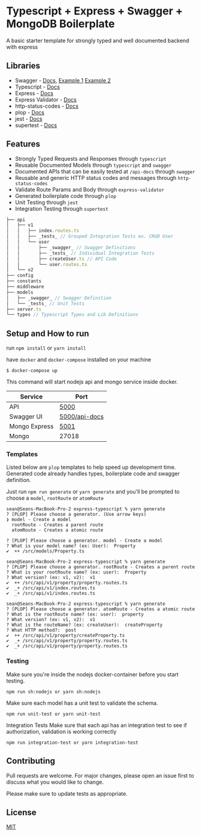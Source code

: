# Typescript + Express + Swagger + MongoDB Boilerplate

A basic starter template for strongly typed and well documented backend with express

## Libraries

- Swagger - [Docs](https://swagger.io/), [Example 1](https://github.com/Surnet/swagger-jsdoc/blob/master/docs/GETTING-STARTED.md) [Example 2](https://github.com/Surnet/swagger-jsdoc/blob/master/example/v2/routes.js)
- Typescript - [Docs](https://www.typescriptlang.org/docs/)
- Express - [Docs](https://expressjs.com/)
- Express Validator - [Docs](https://express-validator.github.io/docs/)
- http-status-codes - [Docs](https://www.npmjs.com/package/http-status-codes)
- plop - [Docs](https://github.com/plopjs/plop)
- jest - [Docs](https://jestjs.io/)
- supertest - [Docs](https://github.com/visionmedia/supertest)

## Features

- Strongly Typed Requests and Responses through `typescript`
- Reusable Documented Models through `typescript` and `swagger`
- Documented APIs that can be easily tested at `/api-docs` through `swagger`
- Reusable and generic HTTP status codes and messages through `http-status-codes`
- Validate Route Params and Body through `express-validator`
- Generated boilerplate code through `plop`
- Unit Testing through `jest`
- Integration Testing through `supertest`

```javascript
├── api
│   ├── v1 
│   │   ├── index.routes.ts
│   │   ├── _tests_ // Grouped Integration Tests ex. CRUD User
│   │   └── user
│   │       ├── _swagger_ // Swagger Definitions
│   │       ├── _tests_ // Individual Integration Tests
│   │       ├── createUser.ts // API Code
│   │       └── user.routes.ts
│   └── v2
├── config
├── constants
├── middleware
├── models
│   ├── _swagger_ // Swagger Definition
│   └── _tests_ // Unit Tests
├── server.ts
└── types // Typescript Types and Lib Definitions
```

## Setup and How to run

run `npm install` or `yarn install`

have `docker` and `docker-compose` installed on your machine

`$ docker-compose up`

This command will start nodejs api and mongo service inside docker.

| Service       | Port                                             |
| ------------- | ------------------------------------------------ |
| API           | [5000](https://localhost:5000)                   |
| Swagger UI    | [5000/api-docs](https://localhost:5000/api-docs) |
| Mongo Express | [5001](https://localhost:5001)                   |
| Mongo         | 27018                                            |


### Templates

Listed below are `plop` templates to help speed up development time. Generated code already handles types, boilerplate code and swagger definition.

Just run `npm run generate` or `yarn generate` and you'll be prompted to choose a `model`, `rootRoute` or `atomRoute`

```cli
sean@Seans-MacBook-Pro-2 express-typescript % yarn generate
? [PLOP] Please choose a generator. (Use arrow keys)
❯ model - Create a model 
  rootRoute - Creates a parent route 
  atomRoute - Creates a atomic route 

? [PLOP] Please choose a generator. model - Create a model
? What is your model name? (ex: User):  Property
✔  ++ /src/models/Property.ts

sean@Seans-MacBook-Pro-2 express-typescript % yarn generate
? [PLOP] Please choose a generator. rootRoute - Creates a parent route
? What is your rootRoute name? (ex: user):  Property
? What version? (ex: v1, v2):  v1
✔  ++ /src/api/v1/property/property.routes.ts
✔  _+ /src/api/v1/index.routes.ts
✔  _+ /src/api/v1/index.routes.ts

sean@Seans-MacBook-Pro-2 express-typescript % yarn generate
? [PLOP] Please choose a generator. atomRoute - Creates a atomic route
? What is the rootRoute name? (ex: user):  property
? What version? (ex: v1, v2):  v1
? What is the routeName? (ex: createUser):  createProperty
? What HTTP method?:  post
✔  ++ /src/api/v1/property/createProperty.ts
✔  _+ /src/api/v1/property/property.routes.ts
✔  _+ /src/api/v1/property/property.routes.ts
```

### Testing
Make sure you're inside the nodejs docker-container before you start testing.
```
npm run sh:nodejs or yarn sh:nodejs
```


Make sure each model has a unit test to validate the schema.

```
npm run unit-test or yarn unit-test
```

Integration Tests
Make sure that each api has an integration test to see if authorization,
validation is working correctly

```
npm run integration-test or yarn integration-test
```


## Contributing
Pull requests are welcome. For major changes, please open an issue first to discuss what you would like to change.

Please make sure to update tests as appropriate.

## License
[MIT](https://choosealicense.com/licenses/mit/)